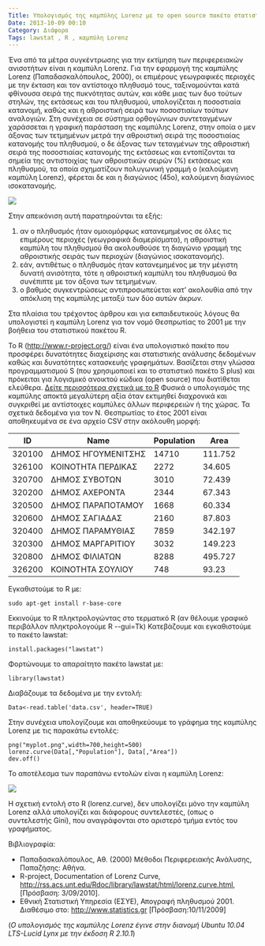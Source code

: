 ```yaml
---
Title: Υπολογισμός της καμπύλης Lorenz με το open source πακέτο στατιστικής R
Date: 2013-10-09 00:10
Category: Διάφορα
Tags: lawstat , R , καμπύλη Lorenz
---
```



Ένα από τα μέτρα συγκέντρωσης για την εκτίμηση των περιφερειακών ανισοτήτων είναι η καμπύλη Lorenz.
Για την εφαρμογή της καμπύλης Lorenz (Παπαδασκαλόπουλος, 2000), οι επιμέρους γεωγραφικές περιοχές με την έκταση και τον αντίστοιχο πληθυσμό τους, ταξινομούνται κατά φθίνουσα σειρά της πυκνότητας αυτών, και κάθε μιας των δυο τούτων στηλών, της εκτάσεως και του πληθυσμού, υπολογίζεται η ποσοστιαία  κατανομή, καθώς και η αθροιστική σειρά των ποσοστιαίων τούτων αναλογιών. Στη συνέχεια σε σύστημα ορθογώνιων συντεταγμένων χαράσσεται η γραφική παράσταση της καμπύλης Lorenz, στην οποία ο μεν άξονας των τετμημένων μετρά την αθροιστική σειρά της ποσοστιαίας κατανομής του πληθυσμού, ο δε άξονας των τεταγμένων της αθροιστική σειρά της ποσοστιαίας κατανομής της εκτάσεως και εντοπίζονται τα σημεία της αντιστοιχίας των αθροιστικών σειρών (%) εκτάσεως και πληθυσμού, τα οποία σχηματίζουν πολυγωνική γραμμή ο (καλούμενη καμπύλη Lorenz), φέρεται δε και η διαγώνιος (45ο), καλούμενη διαγώνιος ισοκατανομής. 

![]({static}images/Economics_Gini_coefficient2.png)


Στην απεικόνιση αυτή παρατηρούνται τα εξής:

1. αν ο πληθυσμός ήταν ομοιομόρφως κατανεμημένος σε όλες τις επιμέρους περιοχές (γεωγραφικά διαμερίσματα), η αθροιστική καμπύλη του πληθυσμού θα ακολουθούσε τη διαγώνιο γραμμή της αθροιστικής σειράς των περιοχών (διαγώνιος ισοκατανομής).
2. εάν, αντιθέτως ο πληθυσμός ήταν κατανεμημένος με την μέγιστη δυνατή ανισότητα, τότε η αθροιστική καμπύλη του πληθυσμού θα συνέπιπτε με τον άξονα των τετμημένων.
3. ο βαθμός συγκεντρώσεως αντιπροσωπεύεται κατ’ ακολουθία από την απόκλιση της καμπύλης μεταξύ των δύο αυτών άκρων.

Στα πλαίσια του τρέχοντος άρθρου και για εκπαιδευτικούς λόγους θα υπολογιστεί η καμπύλη Lorenz για τον νομό Θεσπρωτίας το 2001 με την βοήθεια του στατιστικού πακέτου R.

To R (<http://www.r-project.org/>) είναι ένα υπολογιστικό πακέτο που προσφέρει δυνατότητες διαχείρισης και στατιστικής ανάλυσης δεδομένων καθώς και δυνατότητες κατασκευής γραφημάτων. Βασίζεται στην γλώσσα προγραμματισμού S (που χρησιμοποιεί και το στατιστικό πακέτο S plus) και πρόκειται για λογισμικό ανοικτού κώδικα (open source) που διατίθεται ελεύθερα. [Δείτε περισσότερα σχετικά με το R](https://cran.r-project.org/doc/FAQ/R-FAQ.html#What-is-R_003f)
Φυσικά ο υπολογισμός της καμπύλης αποκτά μεγαλύτερη αξία όταν εκτιμηθεί διαχρονικά και συγκριθεί με αντίστοιχες καμπύλες άλλων περιφερειών ή της χώρας.
Τα σχετικά δεδομένα για τον Ν. Θεσπρωτίας το έτος 2001 είναι αποθηκευμένα σε ένα αρχείο CSV στην ακόλουθη μορφή:


| **ID** 	| **Name**           	| **Population** 	| **Area** 	|
|--------	|--------------------	|----------------	|----------	|
| 320100 	| ΔΗΜΟΣ ΗΓΟΥΜΕΝΙΤΣΗΣ 	| 14710          	| 111.752  	|
| 326100 	| ΚΟΙΝΟΤΗΤΑ ΠΕΡΔΙΚΑΣ 	| 2272           	| 34.605   	|
| 320700 	| ΔΗΜΟΣ ΣΥΒΟΤΩΝ      	| 3010           	| 72.439   	|
| 320200 	| ΔΗΜΟΣ ΑΧΕΡΟΝΤΑ     	| 2344           	| 67.343   	|
| 320500 	| ΔΗΜΟΣ ΠΑΡΑΠΟΤΑΜΟΥ  	| 1668           	| 60.334   	|
| 320600 	| ΔΗΜΟΣ ΣΑΓΙΑΔΑΣ     	| 2160           	| 87.803   	|
| 320400 	| ΔΗΜΟΣ ΠΑΡΑΜΥΘΙΑΣ   	| 7859           	| 342.197  	|
| 320300 	| ΔΗΜΟΣ ΜΑΡΓΑΡΙΤΙΟΥ  	| 3032           	| 149.223  	|
| 320800 	| ΔΗΜΟΣ ΦΙΛΙΑΤΩΝ     	| 8288           	| 495.727  	|
| 326200 	| ΚΟΙΝΟΤΗΤΑ ΣΟΥΛΙΟΥ  	| 748            	| 93.23    	|





Εγκαθιστούμε το R με:

```
sudo apt-get install r-base-core
```


Εκκινούμε το R πληκτρολογώντας στο τερματικό R (αν θέλουμε γραφικό περιβάλλον πληκτρολογούμε R --gui=Tk)
Κατεβάζουμε και εγκαθιστούμε το πακέτο lawstat:
```
install.packages("lawstat")
```

Φορτώνουμε το απαραίτητο πακέτο lawstat με:

```
library(lawstat)
```

Διαβάζουμε τα δεδομένα με την εντολή:

```
Data<-read.table('data.csv', header=TRUE)
```

Στην συνέχεια υπολογίζουμε και αποθηκεύουμε το γράφημα της καμπύλης Lorenz με τις παρακάτω εντολές:

```
png("myplot.png",width=700,height=500)
lorenz.curve(Data[,"Population"], Data[,"Area"])
dev.off()
```

Το αποτέλεσμα των παραπάνω εντολών είναι η καμπύλη Lorenz:

![]({static}images/myplot.png)



Η σχετική εντολή στο R (lorenz.curve), δεν υπολογίζει μόνο την καμπύλη Lorenz αλλά υπολογίζει και διάφορους συντελεστές, (oπως ο συντελεστής Gini), που αναγράφονται στο αριστερό τμήμα εντός του γραφήματος.

Βιβλιογραφία:

* Παπαδασκαλόπουλος, Αθ. (2000) Μέθοδοι Περιφερειακής Ανάλυσης, Παπαζήσης: Αθήνα.
* R-project, Documentation of Lorenz Curve, http://rss.acs.unt.edu/Rdoc/library/lawstat/html/lorenz.curve.html, [Πρόσβαση: 3/09/2010].
* Εθνική Στατιστική Υπηρεσία (ΕΣΥΕ), Απογραφή πληθυσμού 2001. Διαθέσιμο στο: http://www.statistics.gr [Πρόσβαση:10/11/2009]

(*Ο υπολογισμός της καμπύλης Lorenz έγινε στην διανομή Ubuntu 10.04 LTS-Lucid Lynx με την έκδοση R 2.10.1*)


